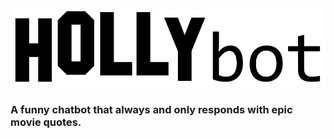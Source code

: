 ![HOLLYbot logo](/img/logo.png)
### A funny chatbot that always and only responds with epic movie quotes.

